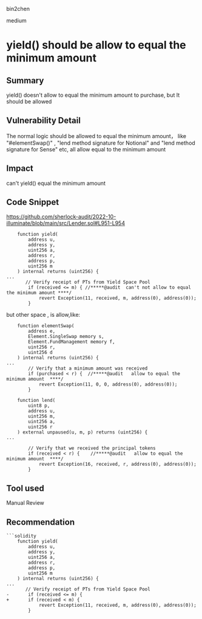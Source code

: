 bin2chen

medium

# yield() should be allow to equal the minimum amount

## Summary
yield() doesn't allow to equal the minimum amount to purchase, but It should be allowed

## Vulnerability Detail
The normal logic should be allowed to equal the minimum amount， like "#elementSwap()" ,  "lend method signature for Notional" and "lend method signature for Sense" etc,  all allow equal  to  the minimum amount
## Impact
can't yield()  equal the minimum amount
## Code Snippet

https://github.com/sherlock-audit/2022-10-illuminate/blob/main/src/Lender.sol#L951-L954

```solidity
    function yield(
        address u,
        address y,
        uint256 a,
        address r,
        address p,
        uint256 m
    ) internal returns (uint256) {
...
       // Verify receipt of PTs from Yield Space Pool
        if (received <= m) { //*****@audit  can't not allow to equal the minimum amount ****/
            revert Exception(11, received, m, address(0), address(0));
        }
```

but other space , is allow,like:
```solidity
    function elementSwap(
        address e,
        Element.SingleSwap memory s,
        Element.FundManagement memory f,
        uint256 r,
        uint256 d
    ) internal returns (uint256) {
...
        // Verify that a minimum amount was received
        if (purchased < r) {  //*****@audit   allow to equal the minimum amount  ****/
            revert Exception(11, 0, 0, address(0), address(0));
        }
```

```solidity
    function lend(
        uint8 p,
        address u,
        uint256 m,
        uint256 a,
        uint256 r
    ) external unpaused(u, m, p) returns (uint256) {
...

        // Verify that we received the principal tokens
        if (received < r) {    //*****@audit   allow to equal the minimum amount  ****/
            revert Exception(16, received, r, address(0), address(0));
        }
```
## Tool used

Manual Review

## Recommendation
```solidity
```solidity
    function yield(
        address u,
        address y,
        uint256 a,
        address r,
        address p,
        uint256 m
    ) internal returns (uint256) {
...
       // Verify receipt of PTs from Yield Space Pool
-       if (received <= m) {
+       if (received < m) { 
            revert Exception(11, received, m, address(0), address(0));
        }
```
```